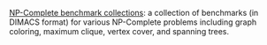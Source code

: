 [NP-Complete benchmark collections](https://dynaroars.github.io/npbench/): a collection of benchmarks (in DIMACS format) for various NP-Complete problems including graph coloring, maximum clique, vertex cover, and spanning trees.

